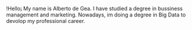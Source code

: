 !Hello¡ My name is Alberto de Gea. I have studied a degree in bussiness management and marketing. Nowadays, im doing a degree in Big Data to devolop my professional career.
